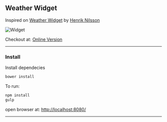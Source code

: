 ## Weather Widget
Inspired on [Weather Widget] by [Henrik Nilsson]

![Widget](https://d13yacurqjgara.cloudfront.net/users/22569/screenshots/2140138/weather_100.png)

Checkout at: [Online Version]

---

### Install

Install dependecies

```sh
bower install
```

To run:

```sh
npm install
gulp
```
open browser at: [http://localhost:8080/](http://localhost:8080/)

---

[Weather Widget]: <https://dribbble.com/shots/2140138-Day-010-Weather-Widget>
[Henrik Nilsson]: <https://dribbble.com/SimplyGreat>
[Online Version]: <http://favasconcelos.github.io/weather-widget> 
